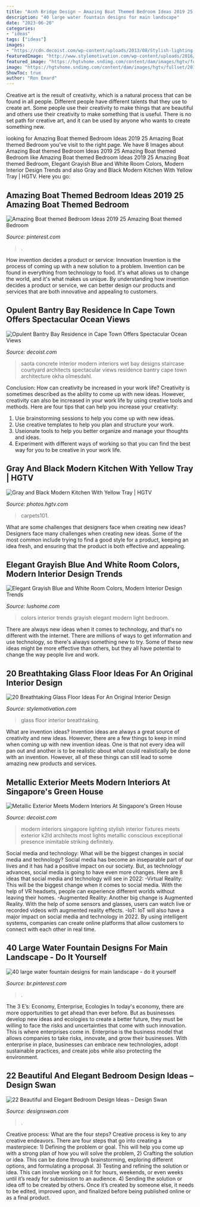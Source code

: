 ```yaml
---
title: "Acnh Bridge Design ~ Amazing Boat Themed Bedroom Ideas 2019 25 Amazing Boat Themed Bedroom"
description: "40 large water fountain designs for main landscape"
date: "2023-06-20"
categories:
- "ideas"
tags: ["ideas"]
images:
- "https://cdn.decoist.com/wp-content/uploads/2013/08/Stylish-lighting-fixtures.jpg"
featuredImage: "http://www.stylemotivation.com/wp-content/uploads/2016/01/11-14.jpg"
featured_image: "https://hgtvhome.sndimg.com/content/dam/images/hgtv/fullset/2017/1/13/0/Drury-Design_Open-Contemporary-South-Suburban-Kitchen_4.jpg.rend.hgtvcom.966.1449.suffix/1484326284505.jpeg"
image: "https://hgtvhome.sndimg.com/content/dam/images/hgtv/fullset/2017/1/13/0/Drury-Design_Open-Contemporary-South-Suburban-Kitchen_4.jpg.rend.hgtvcom.966.1449.suffix/1484326284505.jpeg"
ShowToc: true
author: "Ron Emard"
---
```



Creative art is the result of creativity, which is a natural process that can be found in all people. Different people have different talents that they use to create art. Some people use their creativity to make things that are beautiful and others use their creativity to make something that is useful. There is no set path for creative art, and it can be used by anyone who wants to create something new.

	

		
looking for Amazing Boat themed Bedroom Ideas 2019 25 Amazing Boat themed Bedroom you've visit to the right page. We have 8 Images about Amazing Boat themed Bedroom Ideas 2019 25 Amazing Boat themed Bedroom like Amazing Boat themed Bedroom Ideas 2019 25 Amazing Boat themed Bedroom, Elegant Grayish Blue and White Room Colors, Modern Interior Design Trends and also Gray and Black Modern Kitchen With Yellow Tray | HGTV. Here you go:
		
    
## Amazing Boat Themed Bedroom Ideas 2019 25 Amazing Boat Themed Bedroom

<img loading=lazy src="https://i.pinimg.com/736x/34/5e/ed/345eedd3174c076659dd2a20964e8860.jpg" onerror="this.onerror=null;this.src='https://tse3.mm.bing.net/th?id=OIP.HjMF1Tc985F9GRQtgXDG_gHaJV&amp;pid=15.1';" alt="Amazing Boat themed Bedroom Ideas 2019 25 Amazing Boat themed Bedroom">

_Source: pinterest.com_

>. 

	

How invention decides a product or service: Innovation
Invention is the process of coming up with a new solution to a problem. Invention can be found in everything from technology to food. It's what allows us to change the world, and it's what makes us unique. By understanding how invention decides a product or service, we can better design our products and services that are both innovative and appealing to customers.

    
## Opulent Bantry Bay Residence In Cape Town Offers Spectacular Ocean Views

<img loading=lazy src="http://cdn.decoist.com/wp-content/uploads/2013/06/concrete-interior-design.jpg" onerror="this.onerror=null;this.src='https://tse4.mm.bing.net/th?id=OIP.P-oy278-kjvx0xQo1YjO1gHaLH&amp;pid=15.1';" alt="Opulent Bantry Bay Residence in Cape Town Offers Spectacular Ocean Views">

_Source: decoist.com_

>saota concrete interior modern interiors wet bay designs staircase courtyard architects spectacular views residence bantry cape town architecture okha olmesdahl. 

	

Conclusion: How can creativity be increased in your work life?
Creativity is sometimes described as the ability to come up with new ideas. However, creativity can also be increased in your work life by using creative tools and methods. Here are four tips that can help you increase your creativity:
1. Use brainstorming sessions to help you come up with new ideas.
2. Use creative templates to help you plan and structure your work.
3. Useionate tools to help you better organize and manage your thoughts and ideas.
4. Experiment with different ways of working so that you can find the best way for you to be creative in your work life.

    
## Gray And Black Modern Kitchen With Yellow Tray | HGTV

<img loading=lazy src="https://hgtvhome.sndimg.com/content/dam/images/hgtv/fullset/2017/1/13/0/Drury-Design_Open-Contemporary-South-Suburban-Kitchen_4.jpg.rend.hgtvcom.966.1449.suffix/1484326284505.jpeg" onerror="this.onerror=null;this.src='https://tse1.mm.bing.net/th?id=OIP.hY7z9GACnYpU57Ia5jZ66gHaLH&amp;pid=15.1';" alt="Gray and Black Modern Kitchen With Yellow Tray | HGTV">

_Source: photos.hgtv.com_

>carpets101. 

	

What are some challenges that designers face when creating new ideas?
Designers face many challenges when creating new ideas. Some of the most common include trying to find a good style for a product, keeping an idea fresh, and ensuring that the product is both effective and appealing.

    
## Elegant Grayish Blue And White Room Colors, Modern Interior Design Trends

<img loading=lazy src="https://www.lushome.com/wp-content/uploads/2019/06/light-blue-bedroom-color-trends-1.jpg" onerror="this.onerror=null;this.src='https://tse1.mm.bing.net/th?id=OIP.1jCyX9MV0fflEt6OtFz24AHaKB&amp;pid=15.1';" alt="Elegant Grayish Blue and White Room Colors, Modern Interior Design Trends">

_Source: lushome.com_

>colors interior trends grayish elegant modern light bedroom. 

	

There are always new ideas when it comes to technology, and that's no different with the internet. There are millions of ways to get information and use technology, so there's always something new to try. Some of these new ideas might be more effective than others, but they all have potential to change the way people live and work.

    
## 20 Breathtaking Glass Floor Ideas For An Original Interior Design

<img loading=lazy src="http://www.stylemotivation.com/wp-content/uploads/2016/01/11-14.jpg" onerror="this.onerror=null;this.src='https://tse3.mm.bing.net/th?id=OIP.o7Rm7Y9WBqnO8iKqHqY5mgHaJ4&amp;pid=15.1';" alt="20 Breathtaking Glass Floor Ideas For An Original Interior Design">

_Source: stylemotivation.com_

>glass floor interior breathtaking. 

	

What are invention ideas?
Invention ideas are always a great source of creativity and new ideas. However, there are a few things to keep in mind when coming up with new invention ideas. One is that not every idea will pan out and another is to be realistic about what could realistically be done with an invention. However, all of these things can still lead to some amazing new products and services.

    
## Metallic Exterior Meets Modern Interiors At Singapore&#039;s Green House

<img loading=lazy src="https://cdn.decoist.com/wp-content/uploads/2013/08/Stylish-lighting-fixtures.jpg" onerror="this.onerror=null;this.src='https://tse2.mm.bing.net/th?id=OIP.-VU5w9luM5Wz7V_KhL9-JwHaLH&amp;pid=15.1';" alt="Metallic Exterior Meets Modern Interiors At Singapore&#039;s Green House">

_Source: decoist.com_

>modern interiors singapore lighting stylish interior fixtures meets exterior k2ld architects most lights metallic conscious exceptional presence inimitable striking definitely. 

	

Social media and technology: What will be the biggest changes in social media and technology?
Social media has become an inseparable part of our lives and it has had a positive impact on our society. But, as technology advances, social media is going to have even more changes. Here are 8 ideas that social media and technology will see in 2022: 
-Virtual Reality: This will be the biggest change when it comes to social media. With the help of VR headsets, people can experience different worlds without leaving their homes. 
-Augmented Reality: Another big change is Augmented Reality. With the help of some sensors and glasses, users can watch live or recorded videos with augmented reality effects. 
-IoT: IoT will also have a major impact on social media and technology in 2022. By using intelligent systems, companies can create online platforms that allow customers to connect with each other in real time.

    
## 40 Large Water Fountain Designs For Main Landscape - Do It Yourself

<img loading=lazy src="https://i.pinimg.com/736x/08/23/95/082395072e93d9c0032ca14467d24dc5.jpg" onerror="this.onerror=null;this.src='https://tse1.mm.bing.net/th?id=OIP.Wk89A9ZiKWy-5jdfXMVW4wHaOR&amp;pid=15.1';" alt="40 large water fountain designs for main landscape - do it yourself">

_Source: br.pinterest.com_

>. 

	

The 3 E’s: Economy, Enterprise, Ecologies
In today's economy, there are more opportunities to get ahead than ever before. But as businesses develop new ideas and ecologies to create a better future, they must be willing to face the risks and uncertainties that come with such innovation. This is where enterprises come in. Enterprise is the business model that allows companies to take risks, innovate, and grow their businesses. With enterprise in place, businesses can embrace new technologies, adopt sustainable practices, and create jobs while also protecting the environment.

    
## 22 Beautiful And Elegant Bedroom Design Ideas – Design Swan

<img loading=lazy src="https://img.designswan.com/2012/11/bedroom/5.jpg" onerror="this.onerror=null;this.src='https://tse1.mm.bing.net/th?id=OIP.QEOpGzmR-VVrslL1WjwglAHaE7&amp;pid=15.1';" alt="22 Beautiful and Elegant Bedroom Design Ideas – Design Swan">

_Source: designswan.com_

>. 

	

Creative process: What are the four steps?
Creative process is key to any creative endeavors. There are four steps that go into creating a masterpiece: 1) Defining the problem or goal. This will help you come up with a strong plan of how you will solve the problem, 2) Crafting the solution or idea. This can be done through brainstorming, exploring different options, and formulating a proposal. 3) Testing and refining the solution or idea. This can involve working on it for hours, weekends, or even weeks until it’s ready for submission to an audience. 4) Sending the solution or idea off to be created by others. Once it’s created by someone else, it needs to be edited, improved upon, and finalized before being published online or as a final product.

